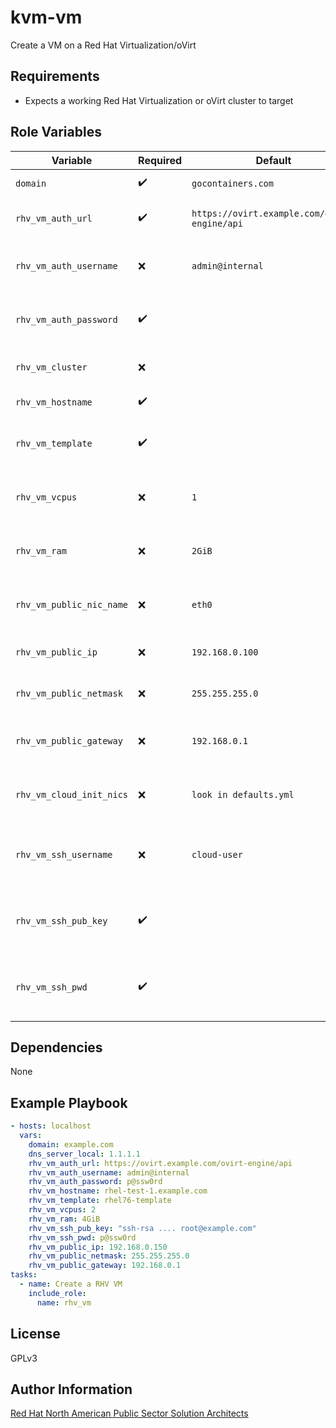 kvm-vm
=========

Create a VM on a Red Hat Virtualization/oVirt

Requirements
------------

- Expects a working Red Hat Virtualization or oVirt cluster to target

Role Variables
--------------

| Variable                 | Required           | Default                                          | Description                                               |
| ------------------------ | ------------------ | ------------------------------------------------ | --------------------------------------------------------- |
| `domain`                 | :heavy_check_mark: | ```gocontainers.com```                           | Default domain                                            |
| `rhv_vm_auth_url`        | :heavy_check_mark: | ```https://ovirt.example.com/ovirt-engine/api``` | The URL for the ovirt-engine API                          |
| `rhv_vm_auth_username`   | :x:                | ```admin@internal```                             | The username to auth against the API                      |
| `rhv_vm_auth_password`   | :heavy_check_mark: |                                                  | The password to auth against the API                      |
| `rhv_vm_cluster`         | :x:                |                                                  | The name of the RHV/oVirt cluster                         |
| `rhv_vm_hostname`        | :heavy_check_mark: |                                                  | The FQDN for the VM                                       |
| `rhv_vm_template`        | :heavy_check_mark: |                                                  | The name of the template to base the VM on                |
| `rhv_vm_vcpus`           | :x:                | ```1```                                          | Number of vCPUs to assign to the VM                       |
| `rhv_vm_ram`             | :x:                | ```2GiB```                                       | Amount of ram to give to the VM in megabytes              |
| `rhv_vm_public_nic_name` | :x:                | ```eth0```                                       | The device name of the public interface                   |
| `rhv_vm_public_ip`       | :x:                | ```192.168.0.100```                              | The reachable public IP for the VM                        |
| `rhv_vm_public_netmask`  | :x:                | ```255.255.255.0```                              | The netmask for the public network                        |
| `rhv_vm_public_gateway`  | :x:                | ```192.168.0.1```                                | The gateway IP for the public network                     |
| `rhv_vm_cloud_init_nics` | :x:                | ```look in defaults.yml```                       | The dictionary of nic configurations for the VM           |
| `rhv_vm_ssh_username`    | :x:                | ```cloud-user```                                 | Username that will be used for SSH access to the VM       |
| `rhv_vm_ssh_pub_key`     | :heavy_check_mark: |                                                  | SSH Public Key that will be used for SSH access to the VM |
| `rhv_vm_ssh_pwd`         | :heavy_check_mark: |                                                  | Password that will be used for SSH access to the VM       |

Dependencies
------------

None

Example Playbook
----------------

```yaml
- hosts: localhost
  vars:
    domain: example.com
    dns_server_local: 1.1.1.1
    rhv_vm_auth_url: https://ovirt.example.com/ovirt-engine/api
    rhv_vm_auth_username: admin@internal
    rhv_vm_auth_password: p@ssw0rd
    rhv_vm_hostname: rhel-test-1.example.com
    rhv_vm_template: rhel76-template
    rhv_vm_vcpus: 2
    rhv_vm_ram: 4GiB
    rhv_vm_ssh_pub_key: "ssh-rsa .... root@example.com"
    rhv_vm_ssh_pwd: p@ssw0rd
    rhv_vm_public_ip: 192.168.0.150
    rhv_vm_public_netmask: 255.255.255.0
    rhv_vm_public_gateway: 192.168.0.1
tasks:
  - name: Create a RHV VM
    include_role:
      name: rhv_vm
```

License
-------

GPLv3

Author Information
------------------

[Red Hat North American Public Sector Solution Architects](https://redhatgov.io)
